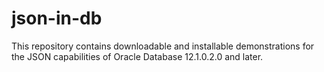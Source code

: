 # json-in-db

This repository contains downloadable and installable demonstrations for the JSON capabilities of Oracle Database 12.1.0.2.0 and later.
